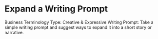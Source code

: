 # Expand a Writing Prompt

Business Terminology Type: Creative & Expressive Writing
Prompt: Take a simple writing prompt and suggest ways to expand it into a short story or narrative.